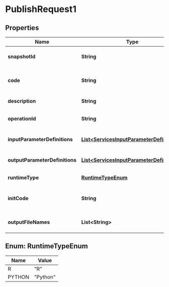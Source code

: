 
# PublishRequest1

## Properties
Name | Type | Description | Notes
------------ | ------------- | ------------- | -------------
**snapshotId** | **String** | ID of the snapshot to be used for service. **Optional** |  [optional]
**code** | **String** | Code to execute. Specific to the runtime type. **&lt;font color &#x3D; &#39;red&#39;&gt;Required&lt;/font&gt;** |  [optional]
**description** | **String** | Description for the web service. **Optional** |  [optional]
**operationId** | **String** | Swagger operationId/alias for web service. **Optional** |  [optional]
**inputParameterDefinitions** | [**List&lt;ServicesInputParameterDefinitions&gt;**](ServicesInputParameterDefinitions.md) | Input parameters definitions for the execution. **Optional** |  [optional]
**outputParameterDefinitions** | [**List&lt;ServicesInputParameterDefinitions&gt;**](ServicesInputParameterDefinitions.md) | Output parameter definitions for the execution. **Optional** |  [optional]
**runtimeType** | [**RuntimeTypeEnum**](#RuntimeTypeEnum) | Type of the runtime. **Optional [Default R]** |  [optional]
**initCode** | **String** | Code that runs before each request. Specific to the runtime type. **Optional** |  [optional]
**outputFileNames** | **List&lt;String&gt;** | Files that are returned by the response. **Optional** |  [optional]


<a name="RuntimeTypeEnum"></a>
## Enum: RuntimeTypeEnum
Name | Value
---- | -----
R | &quot;R&quot;
PYTHON | &quot;Python&quot;



